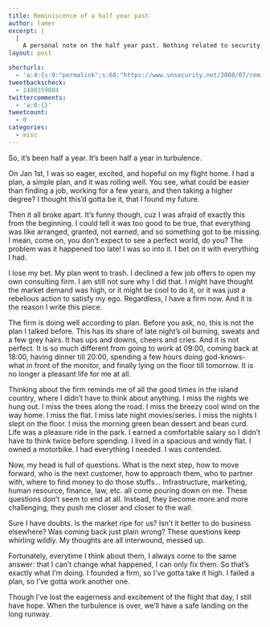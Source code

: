 ```yaml
---
title: Reminiscence of a half year past
author: lamer
excerpt: |
  |
    A personal note on the half year past. Nothing related to security, so move along.
layout: post

shorturls:
  - 'a:4:{s:9:"permalink";s:68:"https://www.vnsecurity.net/2008/07/reminiscence-of-a-half-year-past/";s:7:"tinyurl";s:26:"http://tinyurl.com/ydllqst";s:4:"isgd";s:18:"http://is.gd/aOtdE";s:5:"bitly";s:20:"http://bit.ly/5Nkvb8";}'
tweetbackscheck:
  - 1408359004
twittercomments:
  - 'a:0:{}'
tweetcount:
  - 0
categories:
  - misc
---
```

So, it&#8217;s been half a year. It&#8217;s been half a year in turbulence.

On Jan 1st, I was so eager, excited, and hopeful on my flight home. I had a plan, a simple plan, and it was rolling well. You see, what could be easier than finding a job, working for a few years, and then taking a higher degree? I thought this&#8217;d gotta be it, that I found my future.

Then it all broke apart. It&#8217;s funny though, cuz I was afraid of exactly this from the beginning. I could tell it was too good to be true, that everything was like arranged, granted, not earned, and so something got to be missing. I mean, come on, you don&#8217;t expect to see a perfect world, do you? The problem was it happened too late! I was so into it. I bet on it with everything I had.

I lose my bet. My plan went to trash. I declined a few job offers to open my own consulting firm. I am still not sure why I did that. I might have thought the market demand was high, or it might be cool to do it, or it was just a rebelious action to satisfy my ego. Regardless, I have a firm now. And it is the reason I write this piece.

The firm is doing well according to plan. Before you ask, no, this is not the plan I talked before. This has its share of late night&#8217;s oil burning, sweats and a few grey hairs. It has ups and downs, cheers and cries. And it is not perfect. It is so much different from going to work at 09:00, coming back at 18:00, having dinner till 20:00, spending a few hours doing god-knows-what in front of the monitor, and finally lying on the floor till tomorrow. It is no longer a pleasant life for me at all.

Thinking about the firm reminds me of all the good times in the island country, where I didn&#8217;t have to think about anything. I miss the nights we hung out. I miss the trees along the road. I miss the breezy cool wind on the way home. I miss the flat. I miss late night movies/series. I miss the nights I slept on the floor. I miss the morning green bean dessert and bean curd. Life was a pleasure ride in the park. I earned a comfortable salary so I didn&#8217;t have to think twice before spending. I lived in a spacious and windy flat. I owned a motorbike. I had everything I needed. I was contended.

Now, my head is full of questions. What is the next step, how to move forward, who is the next customer, how to approach them, who to partner with, where to find money to do those stuffs&#8230; Infrastructure, marketing, human resource, finance, law, etc. all come pouring down on me. These questions don&#8217;t seem to end at all. Instead, they become more and more challenging, they push me closer and closer to the wall.

Sure I have doubts. Is the market ripe for us? Isn&#8217;t it better to do business elsewhere? Was coming back just plain wrong? These questions keep whirling wildly. My thoughts are all interwound, messed up.

Fortunately, everytime I think about them, I always come to the same answer: that I can&#8217;t change what happened, I can only fix them. So that&#8217;s exactly what I&#8217;m doing. I founded a firm, so I&#8217;ve gotta take it high. I failed a plan, so I&#8217;ve gotta work another one.

Though I&#8217;ve lost the eagerness and excitement of the flight that day, I still have hope. When the turbulence is over, we&#8217;ll have a safe landing on the long runway.